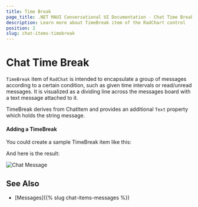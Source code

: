 ```yaml
---
title: Time Break
page_title: .NET MAUI Conversational UI Documentation - Chat Time Break
description: Learn more about TimeBreak item of the RadChart control
position: 2
slug: chat-items-timebreak
---
```


# Chat Time Break 

`TimeBreak` item of `RadChat` is intended to encapsulate a group of messages according to a certain condition, such as given time intervals or read/unread messages. It is visualized as a dividing line across the messages board with a text message attached to it. 

TimeBreak derives from ChatItem and provides an additional `Text` property which holds the string message.

#### Adding a TimeBreak

You could create a sample TimeBreak item like this:

<snippet id='chat-chatitems-timebreak' />

And here is the result:

![Chat Message](images/)

## See Also

- [Messages]({% slug chat-items-messages %})
